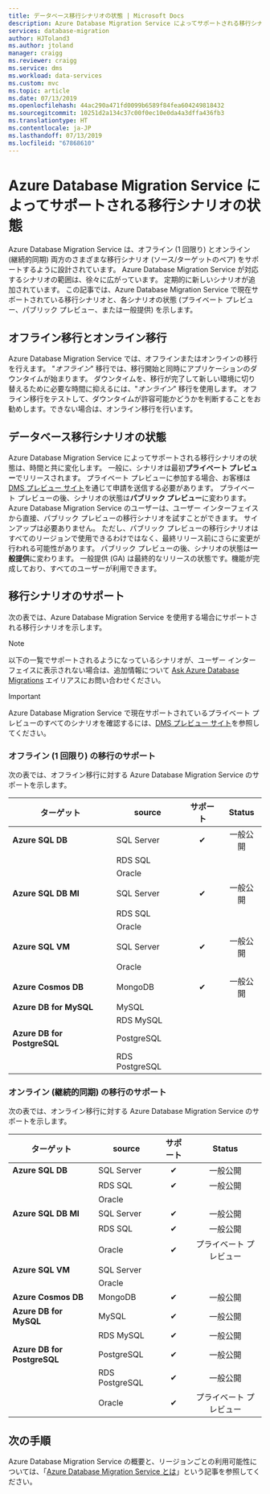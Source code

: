 ```yaml
---
title: データベース移行シナリオの状態 | Microsoft Docs
description: Azure Database Migration Service によってサポートされる移行シナリオの状態について学習します。
services: database-migration
author: HJToland3
ms.author: jtoland
manager: craigg
ms.reviewer: craigg
ms.service: dms
ms.workload: data-services
ms.custom: mvc
ms.topic: article
ms.date: 07/13/2019
ms.openlocfilehash: 44ac290a471fd0099b6589f84fea604249818432
ms.sourcegitcommit: 10251d2a134c37c00f0ec10e0da4a3dffa436fb3
ms.translationtype: HT
ms.contentlocale: ja-JP
ms.lasthandoff: 07/13/2019
ms.locfileid: "67868610"
---
```

# <a name="status-of-migration-scenarios-supported-by-azure-database-migration-service"></a>Azure Database Migration Service によってサポートされる移行シナリオの状態

Azure Database Migration Service は、オフライン (1 回限り) とオンライン (継続的同期) 両方のさまざまな移行シナリオ (ソース/ターゲットのペア) をサポートするように設計されています。 Azure Database Migration Service が対応するシナリオの範囲は、徐々に広がっています。 定期的に新しいシナリオが追加されています。 この記事では、Azure Database Migration Service で現在サポートされている移行シナリオと、各シナリオの状態 (プライベート プレビュー、パブリック プレビュー、または一般提供) を示します。

## <a name="offline-versus-online-migrations"></a>オフライン移行とオンライン移行

Azure Database Migration Service では、オフラインまたはオンラインの移行を行えます。 "*オフライン*" 移行では、移行開始と同時にアプリケーションのダウンタイムが始まります。 ダウンタイムを、移行が完了して新しい環境に切り替えるために必要な時間に抑えるには、"*オンライン*" 移行を使用します。 オフライン移行をテストして、ダウンタイムが許容可能かどうかを判断することをお勧めします。できない場合は、オンライン移行を行います。

## <a name="migration-scenario-status"></a>データベース移行シナリオの状態

Azure Database Migration Service によってサポートされる移行シナリオの状態は、時間と共に変化します。 一般に、シナリオは最初**プライベート プレビュー**でリリースされます。 プライベート プレビューに参加する場合、お客様は [DMS プレビュー サイト](https://aka.ms/dms-preview)を通じて申請を送信する必要があります。 プライベート プレビューの後、シナリオの状態は**パブリック プレビュー**に変わります。 Azure Database Migration Service のユーザーは、ユーザー インターフェイスから直接、パブリック プレビューの移行シナリオを試すことができます。 サインアップは必要ありません。  ただし、パブリック プレビューの移行シナリオはすべてのリージョンで使用できるわけではなく、最終リリース前にさらに変更が行われる可能性があります。 パブリック プレビューの後、シナリオの状態は**一般提供**に変わります。 一般提供 (GA) は最終的なリリースの状態です。機能が完成しており、すべてのユーザーが利用できます。

## <a name="migration-scenario-support"></a>移行シナリオのサポート

次の表では、Azure Database Migration Service を使用する場合にサポートされる移行シナリオを示します。

> [!NOTE]
> 以下の一覧でサポートされるようになっているシナリオが、ユーザー インターフェイスに表示されない場合は、追加情報について [Ask Azure Database Migrations](mailto:AskAzureDatabaseMigrations@service.microsoft.com) エイリアスにお問い合わせください。

> [!IMPORTANT]
> Azure Database Migration Service で現在サポートされているプライベート プレビューのすべてのシナリオを確認するには、[DMS プレビュー サイト](https://aka.ms/dms-preview)を参照してください。

### <a name="offline-one-time-migration-support"></a>オフライン (1 回限り) の移行のサポート

次の表では、オフライン移行に対する Azure Database Migration Service のサポートを示します。

| ターゲット  | source | サポート | Status |
| ------------- | ------------- |:-------------:|:-------------:|
| **Azure SQL DB** | SQL Server | ✔ | 一般公開 |
|   | RDS SQL |  |  |
|   | Oracle |  |  |
| **Azure SQL DB MI** | SQL Server | ✔ | 一般公開 |
|   | RDS SQL |  |  |
|   | Oracle |  |   |
| **Azure SQL VM** | SQL Server | ✔ | 一般公開 |
|   | Oracle |   |   |
| **Azure Cosmos DB** | MongoDB | ✔ | 一般公開 |
| **Azure DB for MySQL** | MySQL |   |   |
|   | RDS MySQL |   |   |
| **Azure DB for PostgreSQL** | PostgreSQL |  |
|  | RDS PostgreSQL |   |   |

### <a name="online-continuous-sync-migration-support"></a>オンライン (継続的同期) の移行のサポート

次の表では、オンライン移行に対する Azure Database Migration Service のサポートを示します。

| ターゲット  | source | サポート | Status |
| ------------- | ------------- |:-------------:|:-------------:|
| **Azure SQL DB** | SQL Server | ✔ | 一般公開 |
|   | RDS SQL | ✔ | 一般公開 |
|   | Oracle |  |  |
| **Azure SQL DB MI** | SQL Server | ✔ | 一般公開 |
|   | RDS SQL | ✔ | 一般公開 |
|   | Oracle | ✔ | プライベート プレビュー |
| **Azure SQL VM** | SQL Server |   |   |
|   | Oracle  |  |  |
| **Azure Cosmos DB** | MongoDB | ✔ | 一般公開 |
| **Azure DB for MySQL** | MySQL | ✔ | 一般公開 |
|   | RDS MySQL | ✔ | 一般公開 |
| **Azure DB for PostgreSQL** | PostgreSQL | ✔ | 一般公開 |
|   | RDS PostgreSQL | ✔ | 一般公開 |
|   | Oracle | ✔ | プライベート プレビュー |

## <a name="next-steps"></a>次の手順

Azure Database Migration Service の概要と、リージョンごとの利用可能性については、「[Azure Database Migration Service とは](dms-overview.md)」という記事を参照してください。
